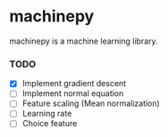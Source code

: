 # machinepy
machinepy is a machine learning library.

### TODO
- [x] Implement gradient descent
- [ ] Implement normal equation
- [ ] Feature scaling (Mean normalization)
- [ ] Learning rate
- [ ] Choice feature 
